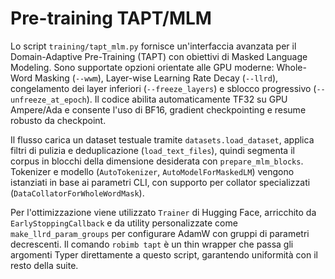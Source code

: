 # Pre-training TAPT/MLM

Lo script `training/tapt_mlm.py` fornisce un'interfaccia avanzata per il Domain-Adaptive Pre-Training (TAPT) con obiettivi di Masked Language Modeling. Sono supportate opzioni orientate alle GPU moderne: Whole-Word Masking (`--wwm`), Layer-wise Learning Rate Decay (`--llrd`), congelamento dei layer inferiori (`--freeze_layers`) e sblocco progressivo (`--unfreeze_at_epoch`). Il codice abilita automaticamente TF32 su GPU Ampere/Ada e consente l'uso di BF16, gradient checkpointing e resume robusto da checkpoint.

Il flusso carica un dataset testuale tramite `datasets.load_dataset`, applica filtri di pulizia e deduplicazione (`load_text_files`), quindi segmenta il corpus in blocchi della dimensione desiderata con `prepare_mlm_blocks`. Tokenizer e modello (`AutoTokenizer`, `AutoModelForMaskedLM`) vengono istanziati in base ai parametri CLI, con supporto per collator specializzati (`DataCollatorForWholeWordMask`).

Per l'ottimizzazione viene utilizzato `Trainer` di Hugging Face, arricchito da `EarlyStoppingCallback` e da utility personalizzate come `make_llrd_param_groups` per configurare AdamW con gruppi di parametri decrescenti. Il comando `robimb tapt` è un thin wrapper che passa gli argomenti Typer direttamente a questo script, garantendo uniformità con il resto della suite.
